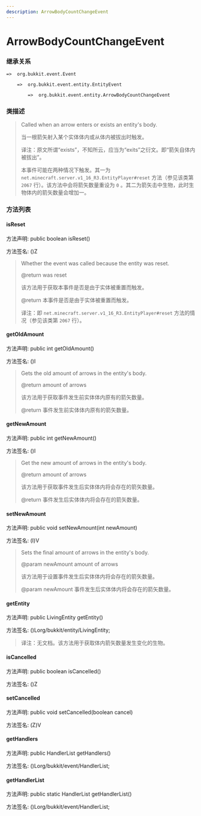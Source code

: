 ```yaml
---
description: ArrowBodyCountChangeEvent
---
```


# ArrowBodyCountChangeEvent

### 继承关系

    =>  org.bukkit.event.Event

        =>  org.bukkit.event.entity.EntityEvent

            =>  org.bukkit.event.entity.ArrowBodyCountChangeEvent

### 类描述

> Called when an arrow enters or exists an entity's body.
>
> 当一根箭矢射入某个实体体内或从体内被拔出时触发。
>
> 译注：原文所谓“exists”，不知所云，应当为“exits”之衍文。即“箭矢自体内被拔出”。
>
> 本事件可能在两种情况下触发。其一为 `net.minecraft.server.v1_16_R3.EntityPlayer#reset` 方法（参见该类第 `2067` 行）。该方法中会将箭矢数量重设为 `0` 。其二为箭矢击中生物，此时生物体内的箭矢数量会增加一。

### 方法列表

#### isReset

方法声明: public boolean isReset()

方法签名: ()Z

> Whether the event was called because the entity was reset.
>
> @return was reset
>
> 该方法用于获取本事件是否是由于实体被重置而触发。
>
> @return 本事件是否是由于实体被重置而触发。
>
> 译注：即 `net.minecraft.server.v1_16_R3.EntityPlayer#reset` 方法的情况（参见该类第 `2067` 行）。

#### getOldAmount

方法声明: public int getOldAmount()

方法签名: ()I

> Gets the old amount of arrows in the entity's body.
>
> @return amount of arrows
>
> 该方法用于获取事件发生前实体体内原有的箭矢数量。
>
> @return 事件发生前实体体内原有的箭矢数量。

#### getNewAmount

方法声明: public int getNewAmount()

方法签名: ()I

> Get the new amount of arrows in the entity's body.
>
> @return amount of arrows
>
> 该方法用于获取事件发生后实体体内将会存在的箭矢数量。
>
> @return 事件发生后实体体内将会存在的箭矢数量。

#### setNewAmount

方法声明: public void setNewAmount(int newAmount)

方法签名: (I)V

> Sets the final amount of arrows in the entity's body.
>
> @param newAmount amount of arrows
>
> 该方法用于设置事件发生后实体体内将会存在的箭矢数量。
>
> @param newAmount 事件发生后实体体内将会存在的箭矢数量。

#### getEntity

方法声明: public LivingEntity getEntity()

方法签名: ()Lorg/bukkit/entity/LivingEntity;

> 译注：无文档。该方法用于获取体内箭矢数量发生变化的生物。

#### isCancelled

方法声明: public boolean isCancelled()

方法签名: ()Z

#### setCancelled

方法声明: public void setCancelled(boolean cancel)

方法签名: (Z)V

#### getHandlers

方法声明: public HandlerList getHandlers()

方法签名: ()Lorg/bukkit/event/HandlerList;

#### getHandlerList

方法声明: public static HandlerList getHandlerList()

方法签名: ()Lorg/bukkit/event/HandlerList;